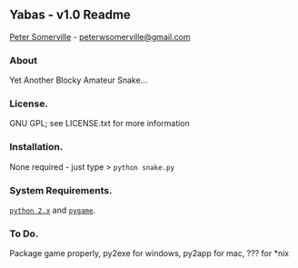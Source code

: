 ## Yabas - v1.0 Readme
[Peter Somerville](http://www.pedros-stuffs.com) - peterwsomerville@gmail.com

### About
Yet Another Blocky Amateur Snake...

### License.
GNU GPL; see LICENSE.txt for more information

### Installation.
None required - just type > `python snake.py`

### System Requirements.
[`python 2.x`](http://www.python.org) and  [`pygame`](http://www.pygame.org).

### To Do.
Package game properly, py2exe for windows, py2app for mac, ??? for *nix
